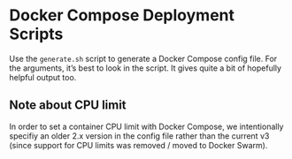 # Docker Compose Deployment Scripts

Use the `generate.sh` script to generate a Docker Compose config file. For the arguments, it’s best to look in the script. It gives quite a bit of hopefully helpful output too.

## Note about CPU limit

In order to set a container CPU limit with Docker Compose, we intentionally specifiy an older 2.x version in the config file rather than the current v3 (since support for CPU limits was removed / moved to Docker Swarm).
